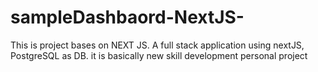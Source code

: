 # sampleDashbaord-NextJS-
This is project bases on NEXT JS. A full stack application using nextJS, PostgreSQL as DB. it is basically new skill development personal project
